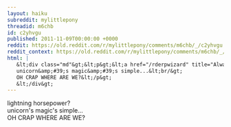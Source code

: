 ```yaml
---
layout: haiku
subreddit: mylittlepony
threadid: m6chb
id: c2yhvgu
published: 2011-11-09T00:00:00 +0000
reddit: https://old.reddit.com/r/mylittlepony/comments/m6chb/_/c2yhvgu
reddit_context: https://old.reddit.com/r/mylittlepony/comments/m6chb/_/c2yhvgu?context=3
html: |
   &lt;div class="md"&gt;&lt;p&gt;&lt;a href="/rderpwizard" title="Always Relevant / Dancing Among Strands Of Time / Paper Bag Princess"&gt;&lt;/a&gt; lightning horsepower?&lt;br/&gt;
   unicorn&amp;#39;s magic&amp;#39;s simple...&lt;br/&gt;
   OH CRAP WHERE ARE WE?&lt;/p&gt;
   &lt;/div&gt;
---
```


[](/rderpwizard "Always Relevant / Dancing Among Strands Of Time / Paper Bag Princess") lightning horsepower?  
unicorn's magic's simple...  
OH CRAP WHERE ARE WE?